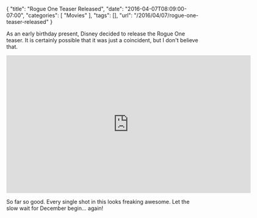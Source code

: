
{
	"title": "Rogue One Teaser Released",
	"date": "2016-04-07T08:09:00-07:00",
	"categories": [
		"Movies"
	],
	"tags": [],
	"url": "/2016/04/07/rogue-one-teaser-released"
}

As an early birthday present, Disney decided to release the Rogue One teaser. It is certainly possible that it
was just a coincident, but I don't believe that.

<!--more-->

<iframe width="640" height="360" src="https://www.youtube.com/embed/Wji-BZ0oCwg" frameborder="0" allowfullscreen></iframe>

So far so good. Every single shot in this looks freaking awesome. Let the slow wait for December begin... again!